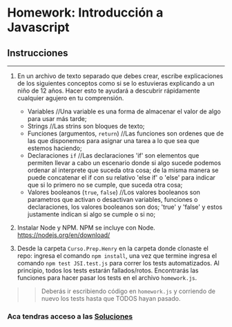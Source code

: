 # Homework: Introducción a Javascript

## Instrucciones
---
1. En un archivo de texto separado que debes crear, escribe explicaciones de los siguientes conceptos como si se lo estuvieras explicando a un niño de 12 años. Hacer esto te ayudará a descubrir rápidamente cualquier agujero en tu comprensión.

	* Variables
	//Una variable es una forma de almacenar el valor de algo para usar más tarde;
	* Strings
	//Las strins son bloques de texto;
	* Funciones (argumentos, `return`)
	//Las funciones son ordenes que de las que disponemos para asignar una tarea a lo que sea que estemos haciendo;
	* Declaraciones `if`
	//Las declaraciones 'if' son elementos que permiten llevar a cabo un escenario donde si algo sucede podemos ordenar al interprete que suceda otra cosa; de la misma manera se puede concatenar el if con su relativo 'else if' o 'else' para indicar que si lo primero no se cumple, que suceda otra cosa;
	* Valores booleanos (`true`, `false`)
    //Los valores booleanos son parametros que activan o desactivan variables, funciones o declaraciones, los valores booleanos son dos; 'true' y 'false' y estos justamente indican si algo se cumple o si no;

2. Instalar Node y NPM. NPM se incluye con Node. https://nodejs.org/en/download/

3. Desde la carpeta `Curso.Prep.Henry` en la carpeta donde clonaste el repo: ingresa el comando `npm install`, una vez que termine ingresa el comando `npm test JSI.test.js` para correr los tests automatizados. Al principio, todos los tests estarán fallados/rotos. Encontrarás las funciones para hacer pasar los tests en el archivo `homework.js`.

>> Deberás ir escribiendo código en `homework.js` y corriendo de nuevo los tests hasta que TODOS hayan pasado.


### Aca tendras acceso a las [Soluciones](https://github.com/atralice/Curso.Prep.Henry/blob/solution/02-JS-I/homework/homework.js)
